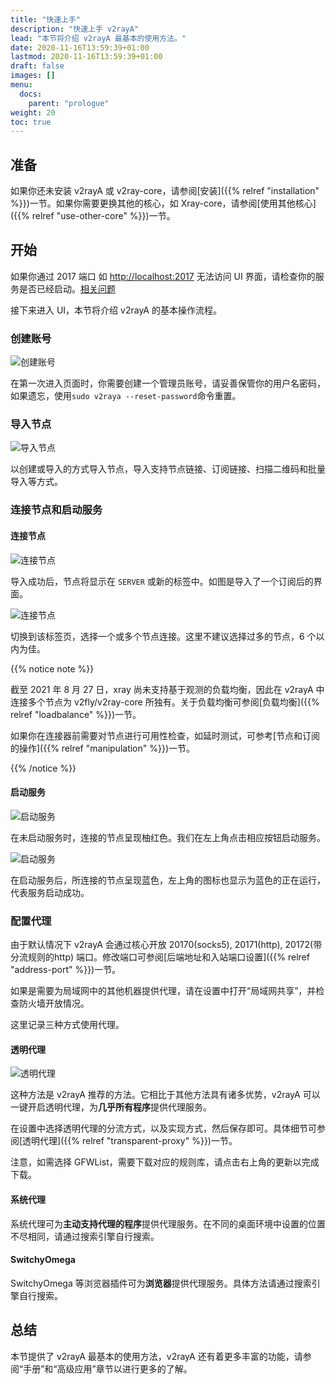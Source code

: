 ```yaml
---
title: "快速上手"
description: "快速上手 v2rayA"
lead: "本节将介绍 v2rayA 最基本的使用方法。"
date: 2020-11-16T13:59:39+01:00
lastmod: 2020-11-16T13:59:39+01:00
draft: false
images: []
menu:
  docs:
    parent: "prologue"
weight: 20
toc: true
---
```


## 准备

如果你还未安装 v2rayA 或 v2ray-core，请参阅[安装]({{% relref "installation" %}})一节。如果你需要更换其他的核心，如 Xray-core，请参阅[使用其他核心]({{% relref "use-other-core" %}})一节。

## 开始

如果你通过 2017 端口 如 <http://localhost:2017> 无法访问 UI 界面，请检查你的服务是否已经启动。[相关问题](https://github.com/v2rayA/v2rayA/issues/237)

接下来进入 UI，本节将介绍 v2rayA 的基本操作流程。

### 创建账号

![创建账号](images/create-account.png)

在第一次进入页面时，你需要创建一个管理员账号，请妥善保管你的用户名密码，如果遗忘，使用`sudo v2raya --reset-password`命令重置。

### 导入节点

![导入节点](images/import-servers.png)

以创建或导入的方式导入节点，导入支持节点链接、订阅链接、扫描二维码和批量导入等方式。

### 连接节点和启动服务

#### 连接节点

![连接节点](images/connect1.png)

导入成功后，节点将显示在 `SERVER` 或新的标签中。如图是导入了一个订阅后的界面。

![连接节点](images/connect2.png)

切换到该标签页，选择一个或多个节点连接。这里不建议选择过多的节点，6 个以内为佳。

{{% notice note %}}

截至 2021 年 8 月 27 日，xray 尚未支持基于观测的负载均衡，因此在 v2rayA 中连接多个节点为 v2fly/v2ray-core 所独有。关于负载均衡可参阅[负载均衡]({{% relref "loadbalance" %}})一节。

如果你在连接器前需要对节点进行可用性检查，如延时测试，可参考[节点和订阅的操作]({{% relref "manipulation" %}})一节。

{{% /notice %}}

#### 启动服务

![启动服务](images/connect3.png)

在未启动服务时，连接的节点呈现柚红色。我们在左上角点击相应按钮启动服务。

![启动服务](images/connect4.png)

在启动服务后，所连接的节点呈现蓝色，左上角的图标也显示为蓝色的正在运行，代表服务启动成功。

### 配置代理

由于默认情况下 v2rayA 会通过核心开放 20170(socks5), 20171(http), 20172(带分流规则的http) 端口。修改端口可参阅[后端地址和入站端口设置]({{% relref "address-port" %}})一节。

如果是需要为局域网中的其他机器提供代理，请在设置中打开“局域网共享”，并检查防火墙开放情况。

这里记录三种方式使用代理。

#### 透明代理

![透明代理](images/tproxy.png)

这种方法是 v2rayA 推荐的方法。它相比于其他方法具有诸多优势，v2rayA 可以一键开启透明代理，为**几乎所有程序**提供代理服务。

在设置中选择透明代理的分流方式，以及实现方式，然后保存即可。具体细节可参阅[透明代理]({{% relref "transparent-proxy" %}})一节。

注意，如需选择 GFWList，需要下载对应的规则库，请点击右上角的更新以完成下载。

#### 系统代理

系统代理可为**主动支持代理的程序**提供代理服务。在不同的桌面环境中设置的位置不尽相同，请通过搜索引擎自行搜索。

#### SwitchyOmega

SwitchyOmega 等浏览器插件可为**浏览器**提供代理服务。具体方法请通过搜索引擎自行搜索。

## 总结

本节提供了 v2rayA 最基本的使用方法，v2rayA 还有着更多丰富的功能，请参阅“手册”和“高级应用”章节以进行更多的了解。
